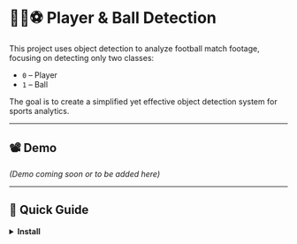 # 🏃‍♂️⚽ Player & Ball Detection

This project uses object detection to analyze football match footage, focusing on detecting only two classes:

- `0` – Player  
- `1` – Ball  

The goal is to create a simplified yet effective object detection system for sports analytics.

---

## 📽️ Demo

_(Demo coming soon or to be added here)_

---

## 🚀 Quick Guide

<details>
<summary><strong>Install</strong></summary>

```bash
git clone https://github.com/weijunnlim/Player-Ball-Detection.git
cd Player-Ball-Detection
pip install -r requirements.txt
</details> <details> <summary><strong>Run Inference on Video</strong></summary>

To run the model on a video, run the following command: 
```
python main.py /path/to/video
```
The annotated video will be saved to "Football Object Detection/output" folder

</details>

<details> <summary><strong>Run Inference on Images</strong></summary>
```
cd datasets
python predict.py
```
This will annotate the images inside the datasets folder.

</details>

<details> <summary><strong>Validation Results</strong></summary>
```
python val.py
```
</details>

<details> <summary><strong>Train the Model</strong></summary>
```
python train.py
```
Make sure your dataset is properly annotated in YOLO format before training.
</details>

<details> <summary><strong>mAP50 Scores</strong></summary>
```
python results.py
```
This script displays the mAP@50 scores for both Player and Ball classes.

</details>

# Dataset Annotation

The original dataset contains 24 classes. This project simplifies them into two:

Class 1–22 → Player (0)
Class 23 → Ball (1)
To convert the dataset, run:





